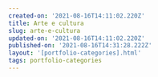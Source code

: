 ```yaml
---
created-on: '2021-08-16T14:11:02.220Z'
title: Arte e cultura
slug: arte-e-cultura
updated-on: '2021-08-16T14:11:02.220Z'
published-on: '2021-08-16T14:31:28.222Z'
layout: '[portfolio-categories].html'
tags: portfolio-categories
---
```



